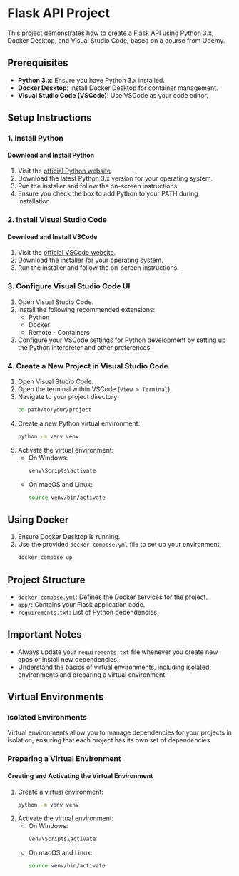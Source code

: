 # Flask API Project

This project demonstrates how to create a Flask API using Python 3.x, Docker Desktop, and Visual Studio Code, based on a course from Udemy.

## Prerequisites

- **Python 3.x**: Ensure you have Python 3.x installed.
- **Docker Desktop**: Install Docker Desktop for container management.
- **Visual Studio Code (VSCode)**: Use VSCode as your code editor.

## Setup Instructions

### 1. Install Python

#### Download and Install Python

1. Visit the [official Python website](https://www.python.org/downloads/).
2. Download the latest Python 3.x version for your operating system.
3. Run the installer and follow the on-screen instructions.
4. Ensure you check the box to add Python to your PATH during installation.

### 2. Install Visual Studio Code

#### Download and Install VSCode

1. Visit the [official VSCode website](https://code.visualstudio.com/).
2. Download the installer for your operating system.
3. Run the installer and follow the on-screen instructions.

### 3. Configure Visual Studio Code UI

1. Open Visual Studio Code.
2. Install the following recommended extensions:
   - Python
   - Docker
   - Remote - Containers
3. Configure your VSCode settings for Python development by setting up the Python interpreter and other preferences.

### 4. Create a New Project in Visual Studio Code

1. Open Visual Studio Code.
2. Open the terminal within VSCode (`View > Terminal`).
3. Navigate to your project directory:
   ```sh
   cd path/to/your/project
   ```
4. Create a new Python virtual environment:
   ```sh
   python -m venv venv
   ```
5. Activate the virtual environment:
   - On Windows:
     ```sh
     venv\Scripts\activate
     ```
   - On macOS and Linux:
     ```sh
     source venv/bin/activate
     ```

## Using Docker

1. Ensure Docker Desktop is running.
2. Use the provided `docker-compose.yml` file to set up your environment:
   ```sh
   docker-compose up
   ```

## Project Structure

- `docker-compose.yml`: Defines the Docker services for the project.
- `app/`: Contains your Flask application code.
- `requirements.txt`: List of Python dependencies.

## Important Notes

- Always update your `requirements.txt` file whenever you create new apps or install new dependencies.
- Understand the basics of virtual environments, including isolated environments and preparing a virtual environment.

## Virtual Environments

### Isolated Environments

Virtual environments allow you to manage dependencies for your projects in isolation, ensuring that each project has its own set of dependencies.

### Preparing a Virtual Environment

#### Creating and Activating the Virtual Environment

1. Create a virtual environment:
   ```sh
   python -m venv venv
   ```
2. Activate the virtual environment:
   - On Windows:
     ```sh
     venv\Scripts\activate
     ```
   - On macOS and Linux:
     ```sh
     source venv/bin/activate
     ```

